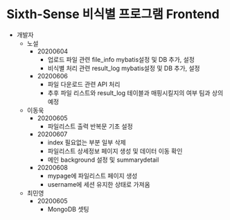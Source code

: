 # Sixth-Sense 비식별 프로그램 Frontend
- 개발자
    - 노설
        + 20200604 
            + 업로드 파일 관련 file_info mybatis설정 및 DB 추가, 설정
            + 비식별 처리 관련 result_log mybatis설정 및 DB 추가, 설정
        + 20200606
            + 파일 다운로드 관련 API 처리 
            + 추후 파일 리스트와 result_log 테이블과 매핑시킬지의 여부 팀과 상의 예정
    - 이동욱
        + 20200605
            + 파일리스트 출력 반복문 기초 설정
        + 20200607
            + index 필요없는 부분 일부 삭제
            + 파일리스트 상세정보 페이지 생성 및 데이터 이동 확인
            + 메인 background 설정 및 summarydetail 
        + 20200608
            + mypage에 파일리스트 페이지 생성
            + username에 세션 유지한 상태로 가져옴  
    - 최민영
        + 20200605
            + MongoDB 셋팅
    
